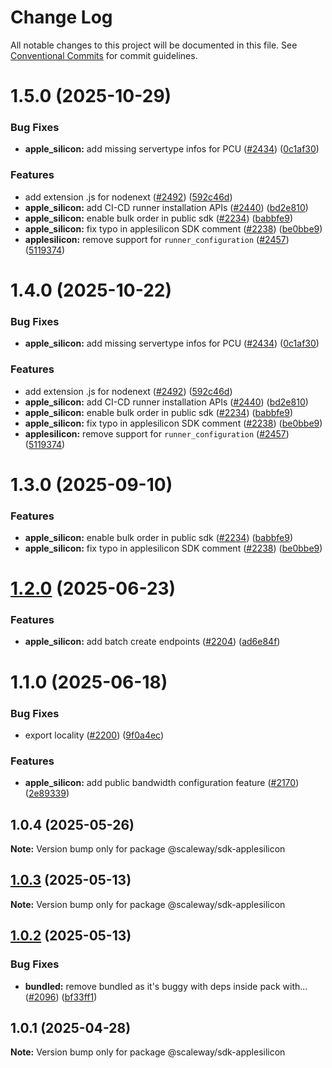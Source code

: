 # Change Log

All notable changes to this project will be documented in this file.
See [Conventional Commits](https://conventionalcommits.org) for commit guidelines.

# 1.5.0 (2025-10-29)

### Bug Fixes

- **apple_silicon:** add missing servertype infos for PCU ([#2434](https://github.com/scaleway/scaleway-sdk-js/issues/2434)) ([0c1af30](https://github.com/scaleway/scaleway-sdk-js/commit/0c1af3083bf8f31447caf26d7616eeb311208a05))

### Features

- add extension .js for nodenext ([#2492](https://github.com/scaleway/scaleway-sdk-js/issues/2492)) ([592c46d](https://github.com/scaleway/scaleway-sdk-js/commit/592c46df916c5b8b35f26c13b626eee797970f5d))
- **apple_silicon:** add CI-CD runner installation APIs ([#2440](https://github.com/scaleway/scaleway-sdk-js/issues/2440)) ([bd2e810](https://github.com/scaleway/scaleway-sdk-js/commit/bd2e810df231e57fa8c077f2e01745e5103add29))
- **apple_silicon:** enable bulk order in public sdk ([#2234](https://github.com/scaleway/scaleway-sdk-js/issues/2234)) ([babbfe9](https://github.com/scaleway/scaleway-sdk-js/commit/babbfe98789b22774f04a43f49a7ce9fb9a43628))
- **apple_silicon:** fix typo in applesilicon SDK comment ([#2238](https://github.com/scaleway/scaleway-sdk-js/issues/2238)) ([be0bbe9](https://github.com/scaleway/scaleway-sdk-js/commit/be0bbe908921b948de70bac7abed592e5957e2ef))
- **applesilicon:** remove support for `runner_configuration` ([#2457](https://github.com/scaleway/scaleway-sdk-js/issues/2457)) ([5119374](https://github.com/scaleway/scaleway-sdk-js/commit/5119374aa5657ee80d994af276adb83c333d11ab))

# 1.4.0 (2025-10-22)

### Bug Fixes

- **apple_silicon:** add missing servertype infos for PCU ([#2434](https://github.com/scaleway/scaleway-sdk-js/issues/2434)) ([0c1af30](https://github.com/scaleway/scaleway-sdk-js/commit/0c1af3083bf8f31447caf26d7616eeb311208a05))

### Features

- add extension .js for nodenext ([#2492](https://github.com/scaleway/scaleway-sdk-js/issues/2492)) ([592c46d](https://github.com/scaleway/scaleway-sdk-js/commit/592c46df916c5b8b35f26c13b626eee797970f5d))
- **apple_silicon:** add CI-CD runner installation APIs ([#2440](https://github.com/scaleway/scaleway-sdk-js/issues/2440)) ([bd2e810](https://github.com/scaleway/scaleway-sdk-js/commit/bd2e810df231e57fa8c077f2e01745e5103add29))
- **apple_silicon:** enable bulk order in public sdk ([#2234](https://github.com/scaleway/scaleway-sdk-js/issues/2234)) ([babbfe9](https://github.com/scaleway/scaleway-sdk-js/commit/babbfe98789b22774f04a43f49a7ce9fb9a43628))
- **apple_silicon:** fix typo in applesilicon SDK comment ([#2238](https://github.com/scaleway/scaleway-sdk-js/issues/2238)) ([be0bbe9](https://github.com/scaleway/scaleway-sdk-js/commit/be0bbe908921b948de70bac7abed592e5957e2ef))
- **applesilicon:** remove support for `runner_configuration` ([#2457](https://github.com/scaleway/scaleway-sdk-js/issues/2457)) ([5119374](https://github.com/scaleway/scaleway-sdk-js/commit/5119374aa5657ee80d994af276adb83c333d11ab))

# 1.3.0 (2025-09-10)

### Features

- **apple_silicon:** enable bulk order in public sdk ([#2234](https://github.com/scaleway/scaleway-sdk-js/issues/2234)) ([babbfe9](https://github.com/scaleway/scaleway-sdk-js/commit/babbfe98789b22774f04a43f49a7ce9fb9a43628))
- **apple_silicon:** fix typo in applesilicon SDK comment ([#2238](https://github.com/scaleway/scaleway-sdk-js/issues/2238)) ([be0bbe9](https://github.com/scaleway/scaleway-sdk-js/commit/be0bbe908921b948de70bac7abed592e5957e2ef))

# [1.2.0](https://github.com/scaleway/scaleway-sdk-js/compare/@scaleway/sdk-applesilicon@1.1.0...@scaleway/sdk-applesilicon@1.2.0) (2025-06-23)

### Features

- **apple_silicon:** add batch create endpoints ([#2204](https://github.com/scaleway/scaleway-sdk-js/issues/2204)) ([ad6e84f](https://github.com/scaleway/scaleway-sdk-js/commit/ad6e84ff80254b7cb8e1a7ec1447d7e28172a5fb))

# 1.1.0 (2025-06-18)

### Bug Fixes

- export locality ([#2200](https://github.com/scaleway/scaleway-sdk-js/issues/2200)) ([9f0a4ec](https://github.com/scaleway/scaleway-sdk-js/commit/9f0a4ec19e377cd90c5829604467c09a2088a38c))

### Features

- **apple_silicon:** add public bandwidth configuration feature ([#2170](https://github.com/scaleway/scaleway-sdk-js/issues/2170)) ([2e89339](https://github.com/scaleway/scaleway-sdk-js/commit/2e8933961e7f2901ec9310688e3b600b1db66a02))

## 1.0.4 (2025-05-26)

**Note:** Version bump only for package @scaleway/sdk-applesilicon

## [1.0.3](https://github.com/scaleway/scaleway-sdk-js/compare/@scaleway/sdk-applesilicon@1.0.2...@scaleway/sdk-applesilicon@1.0.3) (2025-05-13)

**Note:** Version bump only for package @scaleway/sdk-applesilicon

## [1.0.2](https://github.com/scaleway/scaleway-sdk-js/compare/@scaleway/sdk-applesilicon@1.0.1...@scaleway/sdk-applesilicon@1.0.2) (2025-05-13)

### Bug Fixes

- **bundled:** remove bundled as it's buggy with deps inside pack with… ([#2096](https://github.com/scaleway/scaleway-sdk-js/issues/2096)) ([bf33ff1](https://github.com/scaleway/scaleway-sdk-js/commit/bf33ff1f9cdd951add94817dac27239c86ef5437))

## 1.0.1 (2025-04-28)

**Note:** Version bump only for package @scaleway/sdk-applesilicon
